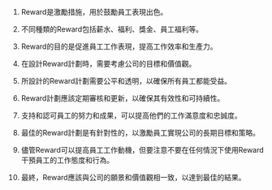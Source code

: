 1. Reward是激勵措施，用於鼓勵員工表現出色。

2. 不同種類的Reward包括薪水、福利、獎金、員工福利等。

3. Reward的目的是促進員工工作表現，提高工作效率和生產力。

4. 在設計Reward計劃時，需要考慮公司的目標和價值觀。

5. 所設計的Reward計劃需要公平和透明，以確保所有員工都能受益。

6. Reward計劃應該定期審核和更新，以確保其有效性和可持續性。

7. 支持和認可員工的努力和成果，可以提高他們的工作滿意度和忠誠度。

8. 最佳的Reward計劃是有針對性的，以激勵員工實現公司的長期目標和策略。

9. 儘管Reward可以提高員工工作動機，但要注意不要在任何情況下使用Reward干預員工的工作態度和行為。

10. 最終，Reward應該與公司的願景和價值觀相一致，以達到最佳的結果。